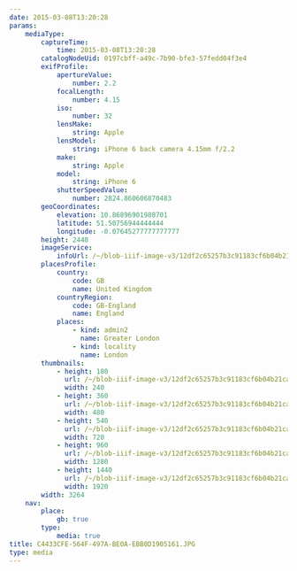 ```yaml
---
date: 2015-03-08T13:20:28
params:
    mediaType:
        captureTime:
            time: 2015-03-08T13:20:28
        catalogNodeUid: 0197cbff-a49c-7b90-bfe3-57fedd04f3e4
        exifProfile:
            apertureValue:
                number: 2.2
            focalLength:
                number: 4.15
            iso:
                number: 32
            lensMake:
                string: Apple
            lensModel:
                string: iPhone 6 back camera 4.15mm f/2.2
            make:
                string: Apple
            model:
                string: iPhone 6
            shutterSpeedValue:
                number: 2824.860606870483
        geoCoordinates:
            elevation: 10.86896901980701
            latitude: 51.50756944444444
            longitude: -0.07645277777777777
        height: 2448
        imageService:
            infoUrl: /~/blob-iiif-image-v3/12df2c65257b3c91183cf6b04b21ca9265c651a380d023614c4d16a6ceeb6199/info.json
        placesProfile:
            country:
                code: GB
                name: United Kingdom
            countryRegion:
                code: GB-England
                name: England
            places:
                - kind: admin2
                  name: Greater London
                - kind: locality
                  name: London
        thumbnails:
            - height: 180
              url: /~/blob-iiif-image-v3/12df2c65257b3c91183cf6b04b21ca9265c651a380d023614c4d16a6ceeb6199/full/240%2C180/0/default.jpg
              width: 240
            - height: 360
              url: /~/blob-iiif-image-v3/12df2c65257b3c91183cf6b04b21ca9265c651a380d023614c4d16a6ceeb6199/full/480%2C360/0/default.jpg
              width: 480
            - height: 540
              url: /~/blob-iiif-image-v3/12df2c65257b3c91183cf6b04b21ca9265c651a380d023614c4d16a6ceeb6199/full/720%2C540/0/default.jpg
              width: 720
            - height: 960
              url: /~/blob-iiif-image-v3/12df2c65257b3c91183cf6b04b21ca9265c651a380d023614c4d16a6ceeb6199/full/1280%2C960/0/default.jpg
              width: 1280
            - height: 1440
              url: /~/blob-iiif-image-v3/12df2c65257b3c91183cf6b04b21ca9265c651a380d023614c4d16a6ceeb6199/full/1920%2C1440/0/default.jpg
              width: 1920
        width: 3264
    nav:
        place:
            gb: true
        type:
            media: true
title: C4433CFE-564F-497A-BE0A-EBB0D1905161.JPG
type: media
---
```

